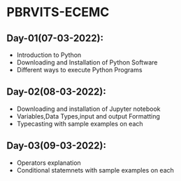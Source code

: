 # PBRVITS-ECEMC

## Day-01(07-03-2022):
  - Introduction to Python
  - Downloading and Installation of Python Software
  - Different ways to execute Python Programs

## Day-02(08-03-2022):
  - Downloading and installation of Jupyter notebook
  - Variables,Data Types,input and output Formatting
  - Typecasting with sample examples on each

## Day-03(09-03-2022):
  - Operators explanation
  - Conditional statemnets with sample examples on each
